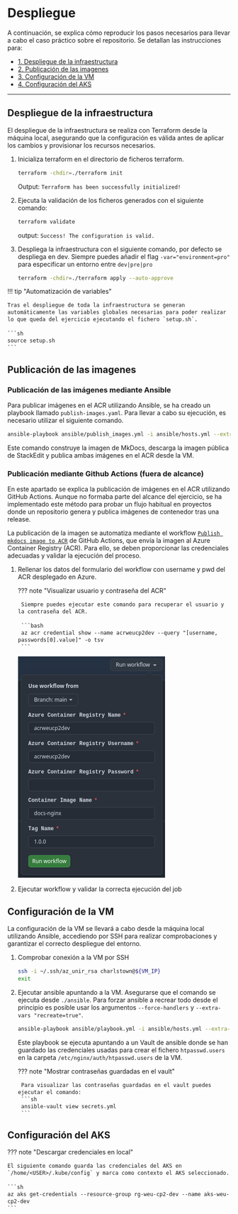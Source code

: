 # Despliegue

A continuación, se explica cómo reproducir los pasos necesarios para llevar a cabo el caso práctico sobre el repositorio. Se detallan las instrucciones para:

- [1. Despliegue de la infraestructura](#despliegue-de-la-infraestructura)
- [2. Publicación de las imagenes](#publicacion-de-las-imagenes)
- [3. Configuración de la VM](#configuracion-de-la-vm)
- [4. Configuración del AKS](#configuracion-del-aks)

---

## Despliegue de la infraestructura

El despliegue de la infraestructura se realiza con Terraform desde la máquina local, asegurando que la configuración es válida antes de aplicar los cambios y provisionar los recursos necesarios.

1. Inicializa terraform en el directorio de ficheros terraform.

    ```sh
    terraform -chdir=./terraform init
    ```
    Output: `Terraform has been successfully initialized!`

2. Ejecuta la validación de los ficheros generados con el siguiente comando:

    ```sh
    terraform validate
    ```
    output: `Success! The configuration is valid.`

3. Despliega la infraestructura con el siguiente comando, por defecto se despliega en dev. Siempre puedes añadir el flag `-var="environment=pro"` para especificar un entorno entre `dev|pre|pro`

    ```sh
    terraform -chdir=./terraform apply --auto-approve
    ```

!!! tip "Automatización de variables"

    Tras el despliegue de toda la infraestructura se generan automáticamente las variables globales necesarias para poder realizar lo que queda del ejercicio ejecutando el fichero `setup.sh`.

    ```sh
    source setup.sh
    ```

## Publicación de las imagenes

### Publicación de las imágenes mediante Ansible

Para publicar imágenes en el ACR utilizando Ansible, se ha creado un playbook llamado `publish-images.yaml`. Para llevar a cabo su ejecución, es necesario utilizar el siguiente comando.

```sh
ansible-playbook ansible/publish_images.yml -i ansible/hosts.yml --extra-vars "@ansible/vars.yml" --ask-vault-pass
```

Este comando construye la imagen de MkDocs, descarga la imagen pública de StackEdit y publica ambas imágenes en el ACR desde la VM.


### Publicación mediante Github Actions (fuera de alcance)

En este apartado se explica la publicación de imágenes en el ACR utilizando GitHub Actions. Aunque no formaba parte del alcance del ejercicio, se ha implementado este método para probar un flujo habitual en proyectos donde un repositorio genera y publica imágenes de contenedor tras una release.

La publicación de la imagen se automatiza mediante el workflow [`Publish mkdocs image to ACR`](https://github.com/charlstown/unir-cp2/actions/workflows/publish-image-mkdocs.yml) de GitHub Actions, que envía la imagen al Azure Container Registry (ACR). Para ello, se deben proporcionar las credenciales adecuadas y validar la ejecución del proceso.

1. Rellenar los datos del formulario del workflow con username y pwd del ACR desplegado en Azure.

    ??? note "Visualizar usuario y contraseña del ACR"

        Siempre puedes ejecutar este comando para recuperar el usuario y la contraseña del ACR.

        ```bash
        az acr credential show --name acrweucp2dev --query "[username, passwords[0].value]" -o tsv
        ```

    ![Workflow form](../assets/images/run-workflow-form.png)

2. Ejecutar workflow y validar la correcta ejecución del job


## Configuración de la VM

La configuración de la VM se llevará a cabo desde la máquina local utilizando Ansible, accediendo por SSH para realizar comprobaciones y garantizar el correcto despliegue del entorno.

1. Comprobar conexión a la VM por SSH

    ```sh
    ssh -i ~/.ssh/az_unir_rsa charlstown@${VM_IP}
    exit
    ```

2. Ejecutar ansible apuntando a la VM. Asegurarse que el comando se ejecuta desde `./ansible`. Para forzar ansible a recrear todo desde el principio es posible usar los argumentos `--force-handlers` y `--extra-vars "recreate=true"`.

    ```sh
    ansible-playbook ansible/playbook.yml -i ansible/hosts.yml --extra-vars "@ansible/vars.yml" --ask-vault-pass
    ```

    Este playbook se ejecuta apuntando a un Vault de ansible donde se han guardado las credenciales usadas para crear el fichero `htpasswd.users` en la carpeta `/etc/nginx/auth/htpasswd.users` de la VM.

    ??? note "Mostrar contraseñas guardadas en el vault"

        Para visualizar las contraseñas guardadas en el vault puedes ejecutar el comando:
        ```sh
        ansible-vault view secrets.yml
        ```




## Configuración del AKS


??? note "Descargar credenciales en local"

    El siguiente comando guarda las credenciales del AKS en `/home/<USER>/.kube/config` y marca como contexto el AKS seleccionado.

    ```sh
    az aks get-credentials --resource-group rg-weu-cp2-dev --name aks-weu-cp2-dev
    ```